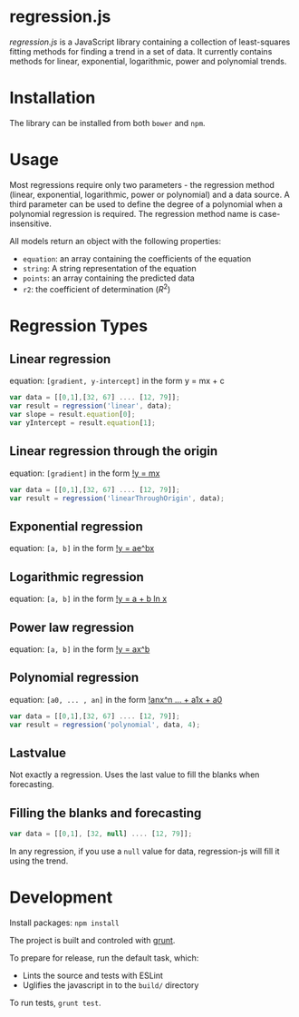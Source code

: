regression.js
=============

_regression.js_ is a JavaScript library containing a collection of least-squares fitting methods for
finding a trend in a set of data. It currently contains methods for linear, exponential,
logarithmic, power and polynomial trends.


Installation
============

The library can be installed from both `bower` and `npm`.

Usage
=====

Most regressions require only two parameters - the regression method (linear, exponential,
logarithmic, power or polynomial) and a data source. A third parameter can be used to define the
degree of a polynomial when a polynomial regression is required. The regression method name is
case-insensitive.

All models return an object with the following properties:
- `equation`: an array containing the coefficients of the equation
- `string`: A string representation of the equation
- `points`: an array containing the predicted data
- `r2`: the coefficient of determination (<i>R</i><sup>2</sup>)


Regression Types
================

Linear regression
-----------------

equation: `[gradient, y-intercept]` in the form y = mx + c

```javascript
var data = [[0,1],[32, 67] .... [12, 79]];
var result = regression('linear', data);
var slope = result.equation[0];
var yIntercept = result.equation[1];
```

Linear regression through the origin
-----------------

equation: `[gradient]` in the form [!y = mx](http://mathurl.com/h5m4qgd.png)

```javascript
var data = [[0,1],[32, 67] .... [12, 79]];
var result = regression('linearThroughOrigin', data);
```

Exponential regression
----------------------

equation: `[a, b]` in the form [!y = ae^bx](http://mathurl.com/zuys53z.png)

Logarithmic regression
----------------------

equation: `[a, b]` in the form [!y = a + b ln x](http://mathurl.com/zye394m.png)

Power law regression
--------------------

equation: `[a, b]` in the form [!y = ax^b](http://mathurl.com/gojkazs.png)

Polynomial regression
---------------------

equation: `[a0, ... , an]` in the form [!anx^n ... + a1x + a0](http://mathurl.com/hxz543o.png)

```javascript
var data = [[0,1],[32, 67] .... [12, 79]];
var result = regression('polynomial', data, 4);
```

Lastvalue
---------

Not exactly a regression. Uses the last value to fill the blanks when forecasting.

Filling the blanks and forecasting
----------------------------------

```javascript
var data = [[0,1], [32, null] .... [12, 79]];
```

In any regression, if you use a `null` value for data, regression-js will fill it using the trend.

Development
===========

Install packages: `npm install`

The project is built and controled with [grunt](http://gruntjs.com).

To prepare for release, run the default task, which:
- Lints the source and tests with ESLint
- Uglifies the javascript in to the `build/` directory

To run tests, `grunt test`.
